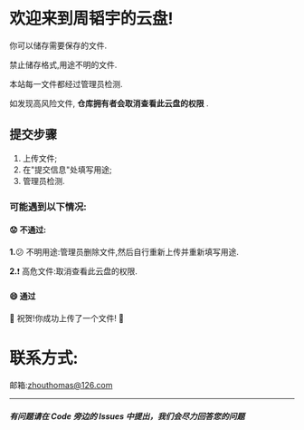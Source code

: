 # **欢迎来到周韬宇的云盘!**
你可以储存需要保存的文件.

禁止储存格式,用途不明的文件.

本站每一文件都经过管理员检测.

如发现高风险文件, **仓库拥有者会取消查看此云盘的权限** .

## 提交步骤
   1. 上传文件;
   2. 在"提交信息"处填写用途;
   3. 管理员检测.
### 可能遇到以下情况: 
#### :worried: 不通过:
   **1.**:confused: 不明用途:管理员删除文件,然后自行重新上传并重新填写用途.
   
   **2.**:exclamation: 高危文件:取消查看此云盘的权限.

#### :smile: 通过

   🎉  祝贺!你成功上传了一个文件! 🎉 

# 联系方式:

邮箱:zhouthomas@126.com

----------------------------
##### 有问题请在 Code 旁边的 Issues 中提出，我们会尽力回答您的问题
